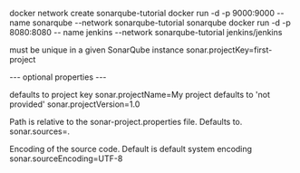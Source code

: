 docker network create sonarqube-tutorial
docker run -d -p 9000:9000 --name sonarqube --network sonarqube-tutorial sonarqube
docker run -d -p 8080:8080 -- name jenkins --network sonarqube-tutorial jenkins/jenkins

must be unique in a given SonarQube instance
sonar.projectKey=first-project

--- optional properties ---

 defaults to project key
sonar.projectName=My project
 defaults to 'not provided'
sonar.projectVersion=1.0

 Path is relative to the sonar-project.properties file. Defaults to.
sonar.sources=.

 Encoding of the source code. Default is default system encoding
sonar.sourceEncoding=UTF-8
